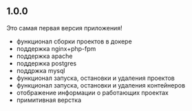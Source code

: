 ## 1.0.0
Это самая первая версия приложения!
- функционал сборки проектов в докере
- поддержка nginx+php-fpm
- поддержка apache
- поддержка postgres
- поддржка mysql
- функционал запуска, остановки и удаления проектов
- функционал запуска, остановки и удаления контейнеров
- отображение информации о работающих проектах
- примитивная верстка
